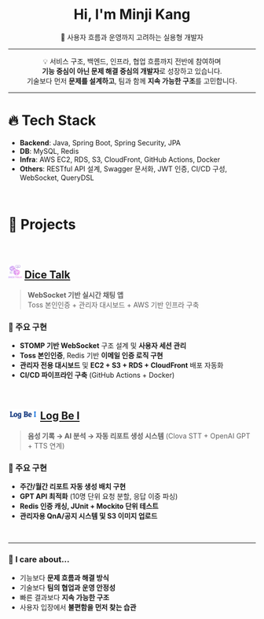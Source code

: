 <h1 align="center">Hi, I'm Minji Kang</h1>
<p align="center">🚀 사용자 흐름과 운영까지 고려하는 실용형 개발자</p>


---

<p align="center">
  💡 서비스 구조, 백엔드, 인프라, 협업 흐름까지 전반에 참여하며<br/>
  <strong>기능 중심이 아닌 문제 해결 중심의 개발자</strong>로 성장하고 있습니다.<br/>
  기술보다 먼저 <strong>문제를 설계하고</strong>, 팀과 함께 <strong>지속 가능한 구조</strong>를 고민합니다.
</p>


---


# 🔥 Tech Stack

- **Backend**: Java, Spring Boot, Spring Security, JPA
- **DB**: MySQL, Redis
- **Infra**: AWS EC2, RDS, S3, CloudFront, GitHub Actions, Docker
- **Others**: RESTful API 설계, Swagger 문서화, JWT 인증, CI/CD 구성, WebSocket, QueryDSL

<br>

# 🧩 Projects

<br>


## <img src="./assets/dicetalk.svg" width="28"/> [Dice Talk](https://github.com/dice-talk)

> **WebSocket 기반 실시간 채팅 앱**  
> Toss 본인인증 + 관리자 대시보드 + AWS 기반 인프라 구축

### 🔧 주요 구현
- **STOMP 기반 WebSocket** 구조 설계 및 **사용자 세션 관리**
- **Toss 본인인증**, Redis 기반 **이메일 인증 로직 구현**
- **관리자 전용 대시보드** 및 **EC2 + S3 + RDS + CloudFront** 배포 자동화
- **CI/CD 파이프라인 구축** (GitHub Actions + Docker)



<br>


## <img src="./assets/logbe-i.png" width="60"/> [Log Be I](https://github.com/Log-Be-I)
> **음성 기록 → AI 분석 → 자동 리포트 생성 시스템**
> (Clova STT + OpenAI GPT + TTS 연계)

### 🔧 주요 구현
- **주간/월간 리포트 자동 생성 배치 구현**
- **GPT API 최적화** (10명 단위 요청 분할, 응답 이중 파싱)
- **Redis 인증 캐싱, JUnit + Mockito 단위 테스트**
- **관리자용 QnA/공지 시스템 및 S3 이미지 업로드**


<br>

---


### 💬 I care about...

- 기능보다 **문제 흐름과 해결 방식**
- 기술보다 **팀의 협업과 운영 안정성**
- 빠른 결과보다 **지속 가능한 구조**
- 사용자 입장에서 **불편함을 먼저 찾는 습관**
